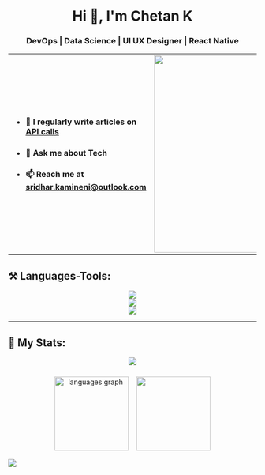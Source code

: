 <div align="center">
  <h1>Hi 👋, I'm Chetan K</h1>
  <h3>DevOps | Data Science | UI UX Designer | React Native</h3>
</div>

<div align="center">
<table>
  <tr>
    <td style="border: none; vertical-align: middle; text-align: left;">
      <ul>
        <li><h4>📝 I regularly write articles on <a href=""> API calls </a></h4></li>
        <li><h4>💬 Ask me about Tech</h4></li>
        <li><h4>📫 Reach me at <a href="mailto:sridhar.kamineni@outlook.com">sridhar.kamineni@outlook.com</a></h4></li>
      </ul>
    </td>
    <td style="border: none; vertical-align: middle; text-align: right;">
      <img width="400" alt="Coding" src="https://cdn.dribbble.com/users/1162077/screenshots/3848914/programmer.gif">
    </td>
  </tr>
</table>
</div>

<h2 align="left">⚒️ Languages-Tools:</h2>
<div align="center">
  <img src="https://skillicons.dev/icons?i=python,react,bootstrap,html,css,vscode,github,tailwind,git" />
  <br/>
  <img src="https://skillicons.dev/icons?i=nodejs,javascript,express,r,mongodb,c,java,nextjs,mysql" />
  <br/>
  <img src="https://capsule-render.vercel.app/api?type=waving&color=gradient&height=100&section=footer" />
</div>

---

<h2 align="left">🚀 My Stats: </h2>
<div align="center">
  <img src="https://streak-stats.demolab.com?user=Chetankamineni&theme=dark" />
</div>


###
<div align="center">
  <img src="https://github-readme-stats.vercel.app/api/top-langs?username=Chetankamineni&locale=en&hide_title=false&layout=compact&card_width=320&langs_count=5&theme=dracula&hide_border=false&order=2" height="150" alt="languages graph" /> &nbsp&nbsp;
<img src="https://leetcard.jacoblin.cool/ckaminen?theme=dark&font=MuseoModerno" height="150">
</div>

[![](https://visitcountpro.netlify.app/api?id=Chetankamineni&pretty=true)](https://visitcount.itsvg.in)

